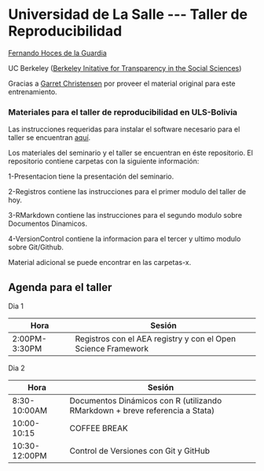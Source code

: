 # Universidad de La Salle --- Taller de Reproducibilidad  
[Fernando Hoces de la Guardia](http://fhoces.github.io)

UC Berkeley ([Berkeley Initative for Transparency in the Social Sciences](http://www.bitss.org))

Gracias a [Garret Christensen](http://www.ocf.berkeley.edu/~garret) por proveer el material original para este entrenamiento.

### Materiales para el taller de reproducibilidad en ULS-Bolivia
Las instrucciones requeridas para instalar el software necesario para el taller se encuentran [aquí](https://github.com/fhoces/BITSS_ULS_BOLIVIA_2017/tree/master/2-Registros#instalación-de-software).

Los materiales del seminario y el taller se encuentran en éste repositorio. El repositorio contiene carpetas con la siguiente información:

1-Presentacion tiene la presentación del seminario.

2-Registros contiene las instrucciones para el primer modulo del taller de hoy.

3-RMarkdown contiene las instrucciones para el segundo modulo sobre Documentos Dinamicos.

4-VersionControl contiene la informacion para el tercer y ultimo modulo sobre Git/Github.

Material adicional se puede encontrar en las carpetas-x.



Agenda para el taller
-----------
Dia 1

Hora | Sesión |
------------ | ------------- |
2:00PM-3:30PM | Registros con el AEA registry y con el Open Science Framework|


Dia 2

Hora | Sesión |
------------ | ------------- |
8:30-10:00AM | Documentos Dinámicos con R (utilizando RMarkdown + breve referencia a Stata) |
10:00-10:15 | COFFEE BREAK |
10:30-12:00PM | Control de Versiones con Git y GitHub |
